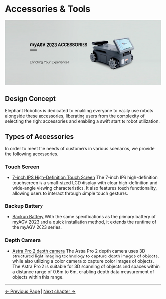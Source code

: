 # Accessories & Tools

<img src="../../resources/1-ProductIntroduction/1.4/banner-agv-2.png" width="800" height="auto" />

## Design Concept
Elephant Robotics is dedicated to enabling everyone to easily use robots alongside these accessories, liberating users from the complexity of selecting the right accessories and enabling a swift start to robot utilization.

## Types of Accessories

In order to meet the needs of customers in various scenarios, we provide the following accessories.

### Touch Screen

- [7-inch IPS High-Definition Touch Screen](../1.4-AccessoriesTools/1.4.1-IPS/1-IPSTouchScreen.md)
  The 7-inch IPS high-definition touchscreen is a small-sized LCD display with clear high-definition and wide-angle viewing characteristics. It also features touch functionality, allowing users to interact through simple touch gestures. 

### Backup Battery

- [Backup Battery](../1.4-AccessoriesTools/1.4.2-BackupBattery/1-BackupBattery.md)
  With the same specifications as the primary battery of myAGV 2023 and a quick installation method, it extends the runtime of the myAGV 2023 series.

### Depth Camera

- [Astra Pro 2 depth camera](../1.4-AccessoriesTools/1.4.3-DepthCamera/1-AstraPro2.md)
  The Astra Pro 2 depth camera uses 3D structured light imaging technology to capture depth images of objects, while also utilizing a color camera to capture color images of objects. The Astra Pro 2 is suitable for 3D scanning of objects and spaces within a distance range of 0.6m to 6m, enabling depth data measurement of objects within this range.

---

 [← Previous Page](../README.md#chapter-summary) | [Next chapter →](../../2-ProductFeature/README.md)
